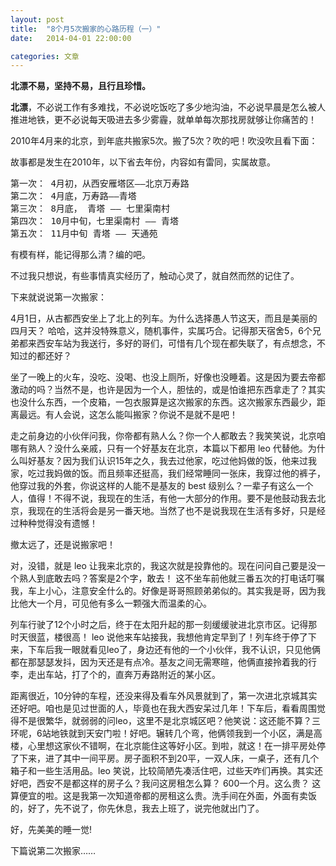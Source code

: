 ```yaml
---
layout: post
title:  "8个月5次搬家的心路历程（一）"
date:   2014-04-01 22:00:00

categories: 文章
---
```


**北漂不易，坚持不易，且行且珍惜。**

**北漂**，不必说工作有多难找，不必说吃饭吃了多少地沟油，不必说早晨是怎么被人推进地铁，更不必说每天吸进去多少雾霾，就单单每次那找房就够让你痛苦的！

2010年4月来的北京，到年底共搬家5次。搬了5次？吹的吧！吹没吹且看下面：

故事都是发生在2010年，以下省去年份，内容如有雷同，实属故意。

<pre>
第一次： 4月初，从西安雁塔区——北京万寿路
第二次： 4月底，万寿路——青塔
第三次： 8月底， 青塔 —— 七里渠南村
第四次： 10月中旬，七里渠南村 —— 青塔
第五次： 11月中旬 青塔 —— 天通苑
</pre>

有模有样，能记得那么清？编的吧。

不过我只想说，有些事情真实经历了，触动心灵了，就自然而然的记住了。

下来就说说第一次搬家：

4月1日，从古都西安坐上了北上的列车。为什么选择愚人节这天，而且是美丽的四月天？ 哈哈，这并没特殊意义，随机事件，实属巧合。记得那天宿舍5，6个兄弟都来西安车站为我送行，多好的哥们，可惜有几个现在都失联了，有点想念，不知过的都还好？

坐了一晚上的火车，没吃、没喝、也没上厕所，好像也没睡着。这是因为要去帝都激动的吗？当然不是，也许是因为一个人，胆怯的，或是怕谁把东西拿走了？其实也没什么东西，一个皮箱，一包衣服算是这次搬家的东西。这次搬家东西最少，距离最远。有人会说，这怎么能叫搬家？你说不是就不是吧！

走之前身边的小伙伴问我，你帝都有熟人么？你一个人都敢去？我笑笑说，北京咱哪有熟人？没什么亲戚，只有一个好基友在北京，本篇以下都用 leo 代替他。为什么叫好基友？因为我们认识15年之久，我去过他家，吃过他妈做的饭，他来过我家，吃过我妈做的饭。而且频率还挺高，我们经常睡同一张床，我穿过他的裤子，他穿过我的外套，你说这样的人能不是基友的 best 级别么？一辈子有这么一个人，值得！不得不说，我现在的生活，有他一大部分的作用。要不是他鼓动我去北京，我现在的生活将会是另一番天地。当然了也不是说我现在生活有多好，只是经过种种觉得没有遗憾！

撤太远了，还是说搬家吧！

对，没错，就是 leo 让我来北京的，我这次就是投靠他的。现在问问自己要是没一个熟人到底敢去吗？答案是2个字，敢去！ 这不坐车前他就三番五次的打电话叮嘱我，车上小心，注意安全什么的。好像是哥哥照顾弟弟似的。其实我是哥，因为我比他大一个月，可见他有多么一颗强大而温柔的心。

列车行驶了12个小时之后，终于在太阳升起的那一刻缓缓驶进北京市区。记得那时天很蓝，楼很高！ leo 说他来车站接我，我想他肯定早到了！列车终于停了下来，下车后我一眼就看见leo了，身边还有他的一个小伙伴，我不认识，只见他俩都在那瑟瑟发抖，因为天还是有点冷。基友之间无需寒暄，他俩直接拎着我的行李，走出车站，打了个的，直奔万寿路附近的某小区。

距离很近，10分钟的车程，还没来得及看车外风景就到了，第一次进北京城其实还好吧。咱也是见过世面的人，毕竟也在我大西安呆过几年！下车后，看看周围觉得不是很繁华，就弱弱的问leo，这里不是北京城区吧？他笑说：这还能不算？三环呢，6站地铁就到天安门啦！好吧。辗转几个弯，他俩领我到一个小区，满是高楼，心里想这家伙不错啊，在北京能住这等好小区。到啦，就这！在一排平房处停了下来，进了其中一间平房。房子面积不到20平，一双人床，一桌子，还有几个箱子和一些生活用品。leo 笑说，比较简陋先凑活住吧，过些天咋们再换。其实还好吧，西安不是都这样的房子么？我问这房租怎么算？ 600一个月。这么贵？ 这算便宜的啦。这是我第一次知道帝都的房租这么贵。洗手间在外面，外面有卖饭的，好了，先不说了，你先休息，我去上班了，说完他就出门了。

好，先美美的睡一觉!

下篇说第二次搬家……


